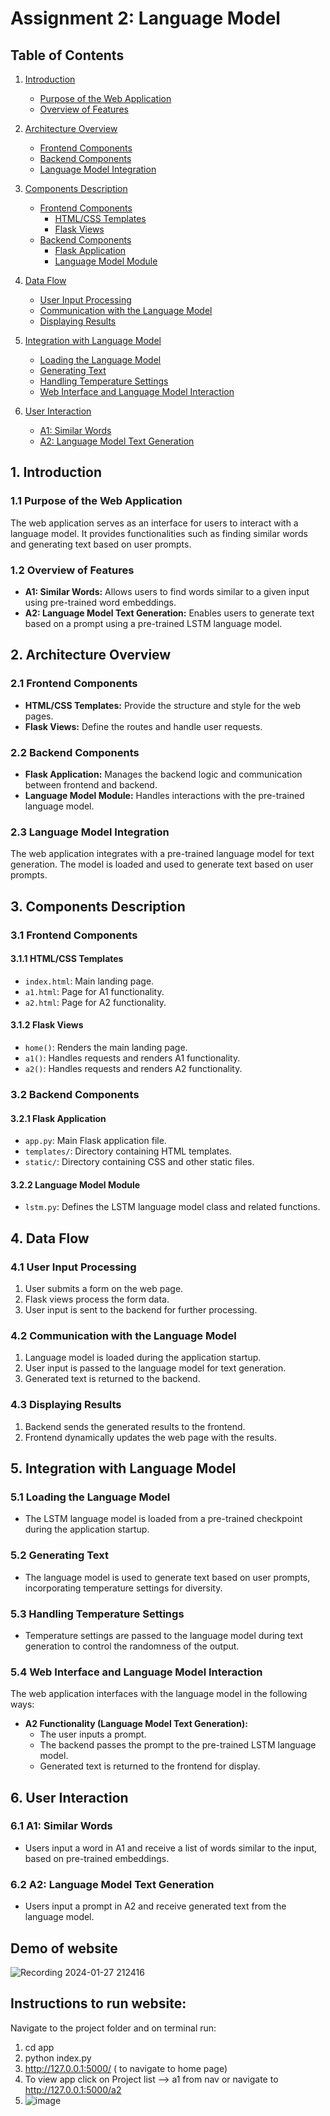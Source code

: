 # Assignment 2: Language Model

## Table of Contents

1. [Introduction](#1-introduction)
    - [Purpose of the Web Application](#11-purpose-of-the-web-application)
    - [Overview of Features](#12-overview-of-features)

2. [Architecture Overview](#2-architecture-overview)
    - [Frontend Components](#21-frontend-components)
    - [Backend Components](#22-backend-components)
    - [Language Model Integration](#23-language-model-integration)

3. [Components Description](#3-components-description)
    - [Frontend Components](#31-frontend-components)
        - [HTML/CSS Templates](#311-htmlcss-templates)
        - [Flask Views](#312-flask-views)
    - [Backend Components](#32-backend-components)
        - [Flask Application](#321-flask-application)
        - [Language Model Module](#322-language-model-module)

4. [Data Flow](#4-data-flow)
    - [User Input Processing](#41-user-input-processing)
    - [Communication with the Language Model](#42-communication-with-the-language-model)
    - [Displaying Results](#43-displaying-results)

5. [Integration with Language Model](#5-integration-with-language-model)
    - [Loading the Language Model](#51-loading-the-language-model)
    - [Generating Text](#52-generating-text)
    - [Handling Temperature Settings](#53-handling-temperature-settings)
    - [Web Interface and Language Model Interaction](#54-web-interface-and-language-model-interaction)

6. [User Interaction](#6-user-interaction)
    - [A1: Similar Words](#61-a1-similar-words)
    - [A2: Language Model Text Generation](#62-a2-language-model-text-generation)


## 1. Introduction

### 1.1 Purpose of the Web Application

The web application serves as an interface for users to interact with a language model. It provides functionalities such as finding similar words and generating text based on user prompts.

### 1.2 Overview of Features

- **A1: Similar Words:** Allows users to find words similar to a given input using pre-trained word embeddings.
- **A2: Language Model Text Generation:** Enables users to generate text based on a prompt using a pre-trained LSTM language model.

## 2. Architecture Overview

### 2.1 Frontend Components

- **HTML/CSS Templates:** Provide the structure and style for the web pages.
- **Flask Views:** Define the routes and handle user requests.

### 2.2 Backend Components

- **Flask Application:** Manages the backend logic and communication between frontend and backend.
- **Language Model Module:** Handles interactions with the pre-trained language model.

### 2.3 Language Model Integration

The web application integrates with a pre-trained language model for text generation. The model is loaded and used to generate text based on user prompts.

## 3. Components Description

### 3.1 Frontend Components

#### 3.1.1 HTML/CSS Templates

- `index.html`: Main landing page.
- `a1.html`: Page for A1 functionality.
- `a2.html`: Page for A2 functionality.

#### 3.1.2 Flask Views

- `home()`: Renders the main landing page.
- `a1()`: Handles requests and renders A1 functionality.
- `a2()`: Handles requests and renders A2 functionality.

### 3.2 Backend Components

#### 3.2.1 Flask Application

- `app.py`: Main Flask application file.
- `templates/`: Directory containing HTML templates.
- `static/`: Directory containing CSS and other static files.

#### 3.2.2 Language Model Module

- `lstm.py`: Defines the LSTM language model class and related functions.

## 4. Data Flow

### 4.1 User Input Processing

1. User submits a form on the web page.
2. Flask views process the form data.
3. User input is sent to the backend for further processing.

### 4.2 Communication with the Language Model

1. Language model is loaded during the application startup.
2. User input is passed to the language model for text generation.
3. Generated text is returned to the backend.

### 4.3 Displaying Results

1. Backend sends the generated results to the frontend.
2. Frontend dynamically updates the web page with the results.

## 5. Integration with Language Model

### 5.1 Loading the Language Model

- The LSTM language model is loaded from a pre-trained checkpoint during the application startup.

### 5.2 Generating Text

- The language model is used to generate text based on user prompts, incorporating temperature settings for diversity.

### 5.3 Handling Temperature Settings

- Temperature settings are passed to the language model during text generation to control the randomness of the output.

### 5.4 Web Interface and Language Model Interaction

The web application interfaces with the language model in the following ways:

- **A2 Functionality (Language Model Text Generation):**
  - The user inputs a prompt.
  - The backend passes the prompt to the pre-trained LSTM language model.
  - Generated text is returned to the frontend for display.

## 6. User Interaction

### 6.1 A1: Similar Words

- Users input a word in A1 and receive a list of words similar to the input, based on pre-trained embeddings.

### 6.2 A2: Language Model Text Generation

- Users input a prompt in A2 and receive generated text from the language model.


## Demo of website

![Recording 2024-01-27 212416](https://github.com/Rakshya8/NLP_Assignments/assets/45217500/4abcd6ee-541f-42f3-a85e-dfa3a3b0153a)

## Instructions to run website:
Navigate to the project folder and on terminal run: 
1. cd app
2. python index.py
3. http://127.0.0.1:5000/ ( to navigate to home page)
4. To view app click on Project list --> a1 from nav or navigate to http://127.0.0.1:5000/a2
5. ![image](https://github.com/Rakshya8/NLP_Assignments/assets/45217500/3ad0508c-d46f-4864-af27-3ee893db51af)


